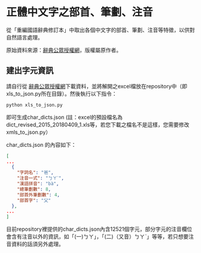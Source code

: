 # 正體中文字之部首、筆劃、注音

從「重編國語辭典修訂本」中取出各個中文字的部首、筆劃、注音等特徵，以供對自然語言處理。

原始資料來源：[辭典公眾授權網](https://resources.publicense.moe.edu.tw/index.html)，版權屬原作者。

## 建出字元資訊

請自行從
[辭典公眾授權網](https://resources.publicense.moe.edu.tw/index.html)下載資料，並將解開之excel檔放在repository中（即xls_to_json.py所在目錄）。然後執行以下指令：

```sh
python xls_to_json.py
```

即可生成char_dicts.json (註：excel的預設檔名為dict_revised_2015_20180409_1.xls等，若您下載之檔名不是這樣，您需要修改xmls_to_json.py）

char_dicts.json 的內容如下：
```json
[
...
  {
    "字詞名": "爸",
    "注音一式": "ㄅㄚˋ",
    "漢語拼音": "bà",
    "總筆劃數": 8,
    "部首外筆劃數": 4,
    "部首字": "父"
  },
...
]
```

目前repository裡提供的char_dicts.json內含12521個字元，部分字元的注音欄位會含有注音以外的資訊，如「(一)ㄅㄚ」，「(二)（又音）ㄅㄚˋ」等等，若只想要注音資料的話須另外處理。
